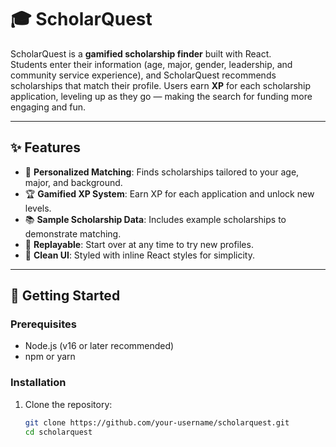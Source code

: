 # 🎓 ScholarQuest  

ScholarQuest is a **gamified scholarship finder** built with React.  
Students enter their information (age, major, gender, leadership, and community service experience), and ScholarQuest recommends scholarships that match their profile. Users earn **XP** for each scholarship application, leveling up as they go — making the search for funding more engaging and fun.  

---

## ✨ Features  
- 🎯 **Personalized Matching**: Finds scholarships tailored to your age, major, and background.  
- 🏆 **Gamified XP System**: Earn XP for each application and unlock new levels.  
- 📚 **Sample Scholarship Data**: Includes example scholarships to demonstrate matching.  
- 🔄 **Replayable**: Start over at any time to try new profiles.  
- 🎨 **Clean UI**: Styled with inline React styles for simplicity.  

---

## 🚀 Getting Started  

### Prerequisites  
- Node.js (v16 or later recommended)  
- npm or yarn  

### Installation  
1. Clone the repository:  
   ```bash
   git clone https://github.com/your-username/scholarquest.git
   cd scholarquest
